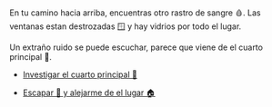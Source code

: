 En tu camino hacia arriba, encuentras otro rastro de sangre 🩸. Las ventanas estan destrozadas 🪟 y hay vidrios por todo el lugar.

Un extraño ruido se puede escuchar, parece que viene de el cuarto principal 🛌.

- [Investigar el cuarto principal 🛌](2.md)

- [Escapar 🏃 y alejarme de el lugar 🏠](4.md)

